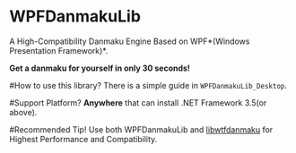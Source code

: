 # WPFDanmakuLib
A High-Compatibility Danmaku Engine Based on WPF*(Windows Presentation Framework)*.

**Get a danmaku for yourself in only 30 seconds!**

#How to use this library?
There is a simple guide in `WPFDanmakuLib_Desktop`.

#Support Platform?
**Anywhere** that can install .NET Framework 3.5(or above).

#Recommended Tip!
Use both WPFDanmakuLib and [libwtfdanmaku](https://github.com/xqq/libwtfdanmaku) for Highest Performance and Compatibility.
